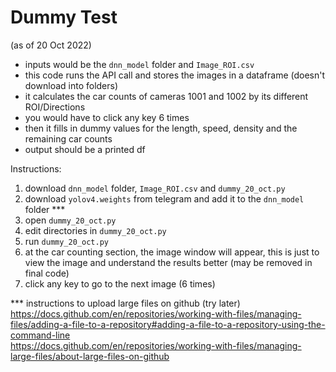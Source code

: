 # Dummy Test
(as of 20 Oct 2022) </br>

- inputs would be the `dnn_model` folder and `Image_ROI.csv` </br>
- this code runs the API call and stores the images in a dataframe (doesn't download into folders) </br>
- it calculates the car counts of cameras 1001 and 1002 by its different ROI/Directions </br>
- you would have to click any key 6 times  </br>
- then it fills in dummy values for the length, speed, density and the remaining car counts </br>
- output should be a printed df </br>

Instructions: </br>
1. download `dnn_model` folder, `Image_ROI.csv` and `dummy_20_oct.py` </br>
2. download `yolov4.weights` from telegram and add it to the `dnn_model` folder *** </br>
3. open `dummy_20_oct.py` </br>
4. edit directories in `dummy_20_oct.py` </br>
5. run `dummy_20_oct.py` </br>
6. at the car counting section, the image window will appear, this is just to view the image and understand the results better (may be removed in final code) </br>
7. click any key to go to the next image (6 times) </br> 


*** instructions to upload large files on github (try later) </br>
https://docs.github.com/en/repositories/working-with-files/managing-files/adding-a-file-to-a-repository#adding-a-file-to-a-repository-using-the-command-line </br>
https://docs.github.com/en/repositories/working-with-files/managing-large-files/about-large-files-on-github
